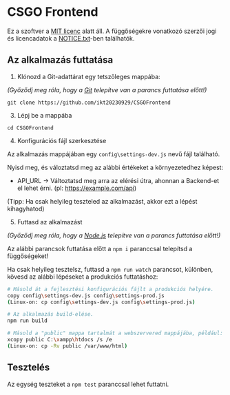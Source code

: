 # CSGO Frontend
Ez a szoftver a [MIT licenc](LICENSE.txt) alatt áll.
A függőségekre vonatkozó szerzői jogi és licencadatok a [NOTICE.txt](NOTICE.txt)-ben találhatók.

## Az alkalmazás futtatása
1. Klónozd a Git-adattárat egy tetszőleges mappába:

*(Győződj meg róla, hogy a [Git](https://git-scm.com/downloads) telepítve van a parancs futtatása előtt!)*

`git clone https://github.com/ikt20230929/CSGOFrontend`

3. Lépj be a mappába

`cd CSGOFrontend`

4. Konfigurációs fájl szerkesztése

Az alkalmazás mappájában egy `config\settings-dev.js` nevű fájl található.

Nyisd meg, és váloztatsd meg az alábbi értékeket a környezetedhez képest:

- API_URL -> Változtatsd meg arra az elérési útra, ahonnan a Backend-et el lehet érni. (pl: https://example.com/api)

(Tipp: Ha csak helyileg teszteled az alkalmazást, akkor ezt a lépést kihagyhatod)

5. Futtasd az alkalmazást

*(Győződj meg róla, hogy a [Node.js](https://nodejs.org/en/download) telepítve van a parancs futtatása előtt!)*

Az alábbi parancsok futtatása előtt a `npm i` paranccsal telepítsd a függőségeket!

Ha csak helyileg tesztelsz, futtasd a `npm run watch` parancsot, különben, kövesd az alábbi lépéseket a produkciós futtatáshoz:

```bash
# Másold át a fejlesztési konfigurációs fájlt a produkciós helyére.
copy config\settings-dev.js config\settings-prod.js
(Linux-on: cp config\settings-dev.js config\settings-prod.js)

# Az alkalmazás build-elése.
npm run build

# Másold a "public" mappa tartalmát a webszervered mappájába, például:
xcopy public C:\xampp\htdocs /s /e
(Linux-on: cp -Rv public /var/www/html)
```

## Tesztelés
Az egység teszteket a `npm test` paranccsal lehet futtatni.
